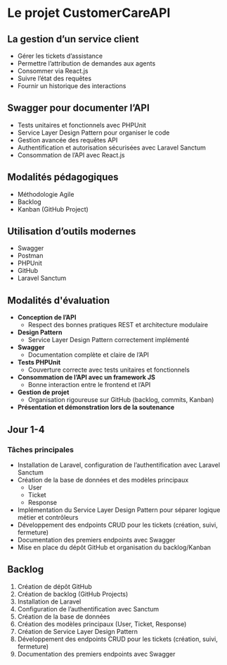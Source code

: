 # Le projet CustomerCareAPI

## La gestion d’un service client

- Gérer les tickets d’assistance
- Permettre l’attribution de demandes aux agents
- Consommer via React.js
- Suivre l’état des requêtes
- Fournir un historique des interactions

## Swagger pour documenter l’API

- Tests unitaires et fonctionnels avec PHPUnit
- Service Layer Design Pattern pour organiser le code
- Gestion avancée des requêtes API
- Authentification et autorisation sécurisées avec Laravel Sanctum
- Consommation de l’API avec React.js

## Modalités pédagogiques

- Méthodologie Agile
- Backlog
- Kanban (GitHub Project)

## Utilisation d’outils modernes

- Swagger
- Postman
- PHPUnit
- GitHub
- Laravel Sanctum

## Modalités d'évaluation

- **Conception de l’API**  
  - Respect des bonnes pratiques REST et architecture modulaire  
- **Design Pattern**  
  - Service Layer Design Pattern correctement implémenté  
- **Swagger**  
  - Documentation complète et claire de l’API  
- **Tests PHPUnit**  
  - Couverture correcte avec tests unitaires et fonctionnels  
- **Consommation de l’API avec un framework JS**  
  - Bonne interaction entre le frontend et l’API  
- **Gestion de projet**  
  - Organisation rigoureuse sur GitHub (backlog, commits, Kanban)  
- **Présentation et démonstration lors de la soutenance**  

## Jour 1-4

### Tâches principales

- Installation de Laravel, configuration de l’authentification avec Laravel Sanctum
- Création de la base de données et des modèles principaux  
  - User
  - Ticket
  - Response
- Implémentation du Service Layer Design Pattern pour séparer logique métier et contrôleurs
- Développement des endpoints CRUD pour les tickets (création, suivi, fermeture)
- Documentation des premiers endpoints avec Swagger
- Mise en place du dépôt GitHub et organisation du backlog/Kanban

## Backlog

1. Création de dépôt GitHub
2. Création de backlog (GitHub Projects)
3. Installation de Laravel
4. Configuration de l’authentification avec Sanctum
5. Création de la base de données
6. Création des modèles principaux (User, Ticket, Response)
7. Création de Service Layer Design Pattern
8. Développement des endpoints CRUD pour les tickets (création, suivi, fermeture)
9. Documentation des premiers endpoints avec Swagger

